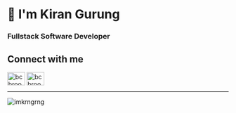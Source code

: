 # 👋 I'm Kiran Gurung
### Fullstack Software Developer

## Connect with me
<p align="left">
<a href="https://twitter.com/kirangu49065071" target="blank"><img align="center" src="https://raw.githubusercontent.com/rahuldkjain/github-profile-readme-generator/master/src/images/icons/Social/twitter.svg" alt="bcbrookman" height="30" width="40" /></a>
<a href="https://www.linkedin.com/in/kiran-gurung-aba4b4145" target="blank"><img align="center" src="https://raw.githubusercontent.com/rahuldkjain/github-profile-readme-generator/master/src/images/icons/Social/linked-in-alt.svg" alt="bcbrookman" height="30" width="40" /></a>
</p>


---
<p align="left"> <img src="https://komarev.com/ghpvc/?username=imkrngrng&label=Profile%20views&color=0e75b6&style=flat" alt="imkrngrng" /> </p>
